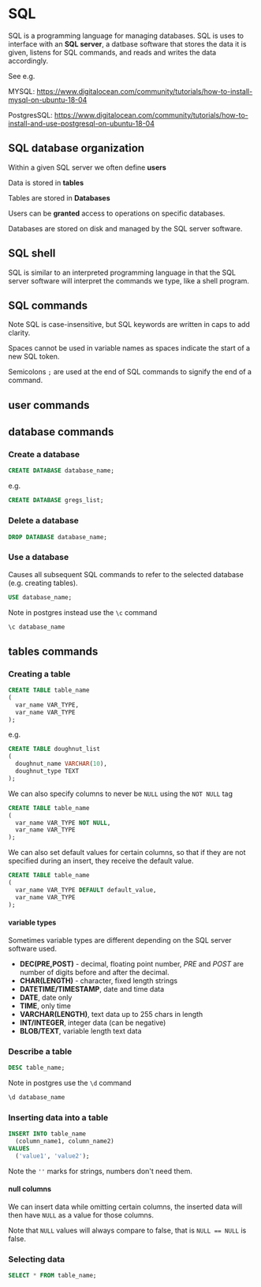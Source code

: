 # SQL

SQL is a programming language for managing databases. SQL is uses to interface with an **SQL server**, a datbase software that stores the data it is given, listens for SQL commands, and reads and writes the data accordingly.

See e.g.

MYSQL: https://www.digitalocean.com/community/tutorials/how-to-install-mysql-on-ubuntu-18-04

PostgresSQL: https://www.digitalocean.com/community/tutorials/how-to-install-and-use-postgresql-on-ubuntu-18-04

## SQL database organization

Within a given SQL server we often define **users**

Data is stored in **tables**

Tables are stored in **Databases**

Users can be **granted** access to operations on specific databases.

Databases are stored on disk and managed by the SQL server software.

## SQL shell
SQL is similar to an interpreted programming language in that the SQL server software will interpret the commands we type, like a shell program.

## SQL commands
Note SQL is case-insensitive, but SQL keywords are written in caps to add clarity.

Spaces cannot be used in variable names as spaces indicate the start of a new SQL token.

Semicolons `;` are used at the end of SQL commands to signify the end of a command.
## user commands

## database commands

### Create a database
```SQL
CREATE DATABASE database_name;
```
e.g.
```SQL
CREATE DATABASE gregs_list;
```

### Delete a database
```SQL
DROP DATABASE database_name;
```

### Use a database
Causes all subsequent SQL commands to refer to the selected database (e.g. creating tables).
```SQL
USE database_name;
```
Note in postgres instead use the `\c` command
```SQL
\c database_name
```
## tables commands
### Creating a table
```SQL
CREATE TABLE table_name
(
  var_name VAR_TYPE,
  var_name VAR_TYPE
);
```
e.g.
```SQL
CREATE TABLE doughnut_list
(
  doughnut_name VARCHAR(10),
  doughnut_type TEXT
);
```
We can also specify columns to never be `NULL` using the `NOT NULL` tag
```SQL
CREATE TABLE table_name
(
  var_name VAR_TYPE NOT NULL,
  var_name VAR_TYPE
);
```
We can also set default values for certain columns, so that if they are not specified during an insert, they receive the default value.
```SQL
CREATE TABLE table_name
(
  var_name VAR_TYPE DEFAULT default_value,
  var_name VAR_TYPE
);
```
#### variable types
Sometimes variable types are different depending on the SQL server software used.
* **DEC(PRE,POST)** - decimal, floating point number, *PRE* and *POST* are number of digits before and after the decimal.
* **CHAR(LENGTH)** - character, fixed length strings
* **DATETIME/TIMESTAMP**, date and time data
* **DATE**, date only
* **TIME**, only time
* **VARCHAR(LENGTH)**, text data up to 255 chars in length
* **INT/INTEGER**, integer data (can be negative)
* **BLOB/TEXT**, variable length text data

### Describe a table
```SQL
DESC table_name;
```
Note in postgres use the `\d` command
```SQL
\d database_name
```
### Inserting data into a table
```SQL
INSERT INTO table_name
  (column_name1, column_name2)
VALUES
  ('value1', 'value2');
```
Note the `''` marks for strings, numbers don't need them.

#### null columns
We can insert data while omitting certain columns, the inserted data will then have `NULL` as a value for those columns.

Note that `NULL` values will always compare to false, that is `NULL == NULL` is false.
### Selecting data
```SQL
SELECT * FROM table_name;
```
